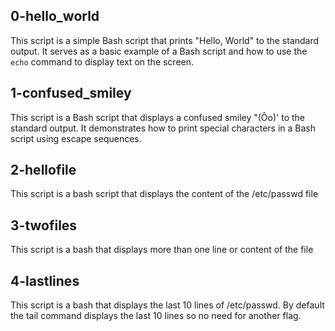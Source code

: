 ## 0-hello_world

This script is a simple Bash script that prints "Hello, World" to the standard output. It serves as a basic example of a Bash script and how to use the `echo` command to display text on the screen.

## 1-confused_smiley

This script is a Bash script that displays a confused smiley "(Ôo)' to the standard output. It demonstrates how to print special characters in a Bash script using escape sequences.

## 2-hellofile

This script is a bash script that displays the content of the /etc/passwd file

## 3-twofiles

This script is a bash that displays more than one line or content of the file

## 4-lastlines

This script is a bash that displays the last 10 lines of /etc/passwd. By default the tail command displays the last 10 lines so no need for another flag.
